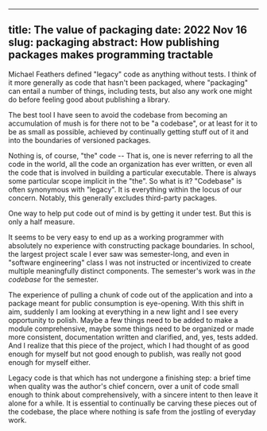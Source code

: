 --------------------------------------------------------------------------------
title: The value of packaging
date: 2022 Nov 16
slug: packaging
abstract: How publishing packages makes programming tractable
--------------------------------------------------------------------------------

Michael Feathers defined "legacy" code as anything without tests. I think of it
more generally as code that hasn't been packaged, where "packaging" can entail a
number of things, including tests, but also any work one might do before feeling
good about publishing a library.

The best tool I have seen to avoid the codebase from becoming an accumulation of
mush is for there not to be "a codebase", or at least for it to be as small as
possible, achieved by continually getting stuff out of it and into the
boundaries of versioned packages.

Nothing is, of course, "the" code -- That is, one is never referring to all the
code in the world, all the code an organization has ever written, or even all
the code that is involved in building a particular executable. There is always
some particular scope implicit in the "the". So what is it? "Codebase" is often
synonymous with "legacy". It is everything within the locus of our concern.
Notably, this generally excludes third-party packages.

One way to help put code out of mind is by getting it under test. But this is
only a half measure.

It seems to be very easy to end up as a working programmer with absolutely no
experience with constructing package boundaries. In school, the largest project
scale I ever saw was semester-long, and even in "software engineering" class I
was not instructed or incentivized to create multiple meaningfully distinct
components. The semester's work was in *the codebase* for the semester.

The experience of pulling a chunk of code out of the application and into a
package meant for public consumption is eye-opening. With this shift in aim,
suddenly I am looking at everything in a new light and I see every opportunity
to polish. Maybe a few things need to be added to make a module comprehensive,
maybe some things need to be organized or made more consistent, documentation
written and clarified, and, yes, tests added. And I realize that this piece of
the project, which I had thought of as good enough for myself but not good
enough to publish, was really not good enough for myself either.

Legacy code is that which has not undergone a finishing step: a brief time when
quality was the author's chief concern, over a unit of code small enough to
think about comprehensively, with a sincere intent to then leave it alone for a
while. It is essential to continually be carving these pieces out of the
codebase, the place where nothing is safe from the jostling of everyday work.
